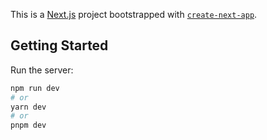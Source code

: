 This is a [Next.js](https://nextjs.org/) project bootstrapped with [`create-next-app`](https://github.com/vercel/next.js/tree/canary/packages/create-next-app).

## Getting Started

Run the server:

```bash
npm run dev
# or
yarn dev
# or
pnpm dev
```
